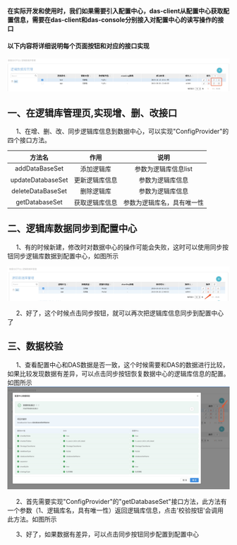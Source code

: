 #### 在实际开发和使用时，我们如果需要引入配置中心，das-client从配置中心获取配置信息，需要在das-client和das-console分别接入对配置中心的读写操作的接口

#### 以下内容将详细说明每个页面按钮和对应的接口实现

![image](img/逻辑库到配置中心-1.png)

## 一、在逻辑库管理页,实现增、删、改接口

&nbsp;&nbsp;&nbsp;&nbsp; 1、在增、删、改、同步逻辑库信息到数据中心，可以实现"ConfigProvider"的四个接口方法。

方法名 | 作用 | 说明 
 :-:| :-: | :-: |
addDataBaseSet | 添加逻辑库 | 参数为逻辑库信息list
updateDatabaseSet | 更新逻辑库信息| 参数为逻辑库信息
deleteDataBaseSet | 删除逻辑库 | 参数为逻辑库信息
getDatabaseSet | 获取逻辑库信息 | 参数为逻辑库名，具有唯一性

## 二、逻辑库数据同步到配置中心

&nbsp;&nbsp;&nbsp;&nbsp; 1、有的时候新建，修改时对数据中心的操作可能会失败，这时可以使用同步按钮同步逻辑库数据到配置中心，如图所示

![image](img/逻辑库到配置中心-2.png)

&nbsp;&nbsp;&nbsp;&nbsp; 2、好了，这个时候点击同步按钮，就可以再次把逻辑库信息同步到配置中心了

## 三、数据校验
&nbsp;&nbsp;&nbsp;&nbsp; 1、查看配置中心和DAS数据是否一致，这个时候需要和DAS的数据进行比较，如果比较发现数据有差异，可以点击同步按钮恢复数据中心的逻辑库信息的配置。如图所示
![image](img/逻辑库到配置中心-3.png)

&nbsp;&nbsp;&nbsp;&nbsp; 2、首先需要实现"ConfigProvider"的"getDatabaseSet"接口方法，此方法有一个参数（1、逻辑库名，具有唯一性）返回逻辑库信息，点击'校验按钮'会调用此方法。如图所示

&nbsp;&nbsp;&nbsp;&nbsp; 3、好了，如果数据有差异，可以点击同步按钮同步配置到配置中心

 


